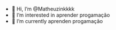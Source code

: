 - 👋 Hi, I’m @Matheuzinkkkk
- 👀 I’m interested in  aprender progamação
- 🌱 I’m currently aprenden  progamação
